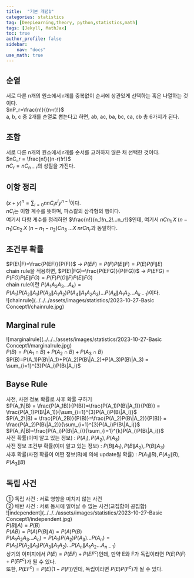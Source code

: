 ```yaml
---
title:  "기본 개념1"
categories: statistics
tag: [DeepLearning,theory, python,statistics,math]
tags: [Jekyll, MathJax]
toc: true
author_profile: false
sidebar:
    nav: "docs"
use_math: true
---
```


## 순열

서로 다른 n개의 원소에서 r개를 중복없이 순서에 상관있게 선택하는 혹은 나열하는 것이다.   
$nP_r=\frac{n!}{(n-r)!}$   
a, b, c 중 2개를 순열로 뽑는다고 하면, ab, ac, ba, bc, ca, cb 총 6가지가 된다.

## 조합

서로 다른 n개의 원소에서 r개를 순서를 고려하지 않은 채 선택한 것이다.   
$nC_r = \frac{n!}{(n-r)!r!}$    
$nC_r = nC_{n-r}$의 성질을 가진다.   

## 이항 정리

$(x+y)^n=\sum_{i=0}{n}nC_ix^iy^{n-i}$이다.   
$nC_i$는 이항 계수를 뜻하며, 파스칼의 삼각형의 행이다.   
여기서 다항 계수를 정리하면 $\frac{n!}{n_1!n_2!...n_r!}$인데, 여기서 $nCn_1 \;X \; (n-n_1)Cn_2 \; X \; (n-n_1-n_2)Cn_3 \; ... X\; nrCn_r$과 동일하다.   

## 조건부 확률

$P(E\|F)=\frac{P(EF)}{P(F)}$ &rarr; $P(EF)=P(F)P(E\|F)=P(E)P(F\|E)$   
chain rule을 적용하면, $P(E\|FG)=\frac{P(EFG)}{P(FG)}$ &rarr; $P(EFG)=P(FG)P(E\|FG)=P(F)P(G\|F)P(E\|FG)$   
chain rule이란 $P(A_1A_2A_3...A_k)=P(A_1)P(A_2 \|A_1)P(A_3\|A_1A_2)P(A_4\|A_1A_2A_3)...P(A_k\|A_1A_2...A_{k-1})$이다.    
![chainrule](../../../assets/images/statistics/2023-10-27-Basic Concept1/chainrule.jpg)  

## Marginal rule

![marginalrule](../../../assets/images/statistics/2023-10-27-Basic Concept1/marginalrule.jpg)   
$P(B)=P(A_1 \cap B) + P(A_2 \cap B) + P(A_3 \cap B)$   
$P(B)=P(A_1)P(B\|A_1)+P(A_2)P(B\|A_2)+P(A_3)P(B\|A_3) = \sum_{i=1}^{3}P(A_i)P(B\|A_i)$   

## Bayse Rule

 사전, 사전 정보 확률로 사후 확률 구하기   
$P(A_1\|B) = \frac{P(A_1B)}{P(B)}=\frac{P(A_1)P(B\|A_1)}{P(B)} = \frac{P(A_1)P(B\|A_1)}{\sum_{i=1}^{3}P(A_i)P(B\|A_i)}$   
$P(A_2\|B) = \frac{P(A_2B)}{P(B)}=\frac{P(A_2)P(B\|A_2)}{P(B)} = \frac{P(A_2)P(B\|A_2)}{\sum_{i=1}^{3}P(A_i)P(B\|A_i)}$   
$P(A_i\|B)=\frac{P(A_i)P(B\|A_i)}{\sum_{i=1}^{k}P(A_i)P(B\|A_i)}$   
사전 확률(이미 알고 있는 정보) : $P(A_i), P(A_2), P(A_3)$   
사전 정보 조건부 확률(이미 알고 있는 정보) : $P(B\|A_1),P(B\|A_2),P(B\|A_3)$   
사후 확률(사전 확률이 어떤 정보(B)에 의해 update될 확률) : $P(A_1\|B),P(A_2\|B),P(A_3\|B)$   

## 독립 사건

① 독립 사건 : 서로 영향을 미치지 않는 사건   
② 배반 사건 : 서로 동시에 일어날 수 없는 사건(교집합이 공집합)   
![independent](../../../assets/images/statistics/2023-10-27-Basic Concept1/independent.jpg)   
$P(B\|A)=P(B)$   
$P(AB)=P(A)P(B\|A)=P(A)P(B)$   
$P(A_1A_2A_3...A_n)=P(A_1)P(A_2)P(A_3)...P(A_n)=P(A_1)P(A_2\|A_1)P(A_3\|A_1A_2)...P(A_n\|A_1A_2...A_{n-1})$   
상기의 이미지에서 $P(E)=P(EF)+P(EF^c)$인데, 만약 E와 F가 독립이라면 $P(E)P(F)+P(EF^c)$가 될 수 있다.   
또한, $P(EF^c)=P(E)(1-P(F))$인데, 독립이라면 $P(E)P(F^c)$가 될 수 있다.   
